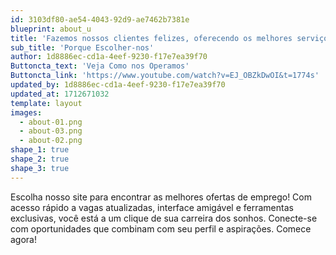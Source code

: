 ```yaml
---
id: 3103df80-ae54-4043-92d9-ae7462b7381e
blueprint: about_u
title: 'Fazemos nossos clientes felizes, oferecendo os melhores serviços.'
sub_title: 'Porque Escolher-nos'
author: 1d8886ec-cd1a-4eef-9230-f17e7ea39f70
Buttoncta_text: 'Veja Como nos Operamos'
Buttoncta_link: 'https://www.youtube.com/watch?v=EJ_OBZkDwOI&t=1774s'
updated_by: 1d8886ec-cd1a-4eef-9230-f17e7ea39f70
updated_at: 1712671032
template: layout
images:
  - about-01.png
  - about-03.png
  - about-02.png
shape_1: true
shape_2: true
shape_3: true
---
```

Escolha nosso site para encontrar as melhores ofertas de emprego! Com acesso rápido a vagas atualizadas, interface amigável e ferramentas exclusivas, você está a um clique de sua carreira dos sonhos. Conecte-se com oportunidades que combinam com seu perfil e aspirações. Comece agora!
